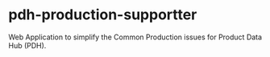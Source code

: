 # pdh-production-supportter
Web Application to simplify the Common Production issues for Product Data Hub (PDH).
